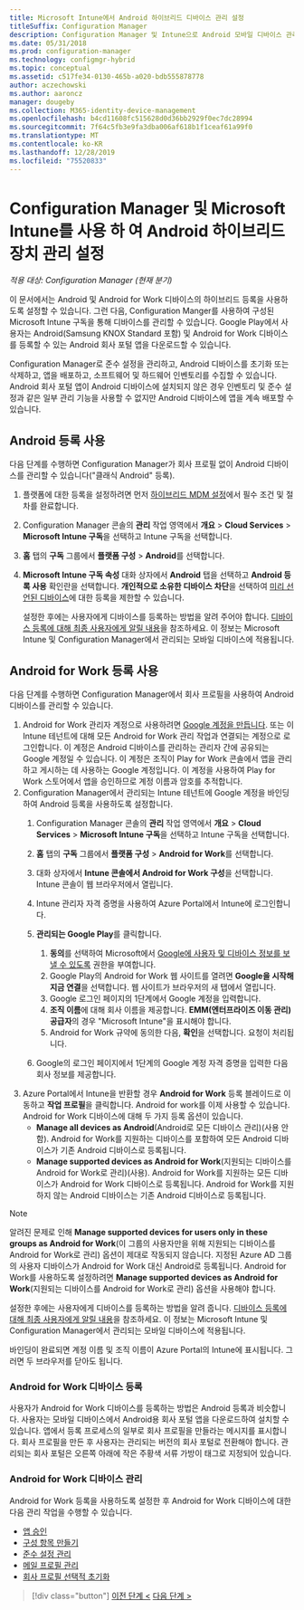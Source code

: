 ```yaml
---
title: Microsoft Intune에서 Android 하이브리드 디바이스 관리 설정
titleSuffix: Configuration Manager
description: Configuration Manager 및 Intune으로 Android 모바일 디바이스 관리 준비
ms.date: 05/31/2018
ms.prod: configuration-manager
ms.technology: configmgr-hybrid
ms.topic: conceptual
ms.assetid: c517fe34-0130-465b-a020-bdb555878778
author: aczechowski
ms.author: aaroncz
manager: dougeby
ms.collection: M365-identity-device-management
ms.openlocfilehash: b4cd11608fc515628d0d36bb2929f0ec7dc28994
ms.sourcegitcommit: 7f64c5fb3e9fa3dba006af618b1f1ceaf61a99f0
ms.translationtype: MT
ms.contentlocale: ko-KR
ms.lasthandoff: 12/28/2019
ms.locfileid: "75520833"
---
```

# <a name="set-up-android-hybrid-device-management-with-configuration-manager-and-microsoft-intune"></a>Configuration Manager 및 Microsoft Intune를 사용 하 여 Android 하이브리드 장치 관리 설정

*적용 대상: Configuration Manager (현재 분기)*

이 문서에서는 Android 및 Android for Work 디바이스의 하이브리드 등록을 사용하도록 설정할 수 있습니다. 그런 다음, Configuration Manger를 사용하여 구성된 Microsoft Intune 구독을 통해 디바이스를 관리할 수 있습니다. Google Play에서 사용자는 Android(Samsung KNOX Standard 포함) 및 Android for Work 디바이스를 등록할 수 있는 Android 회사 포털 앱을 다운로드할 수 있습니다.

Configuration Manager로 준수 설정을 관리하고, Android 디바이스를 초기화 또는 삭제하고, 앱을 배포하고, 소프트웨어 및 하드웨어 인벤토리를 수집할 수 있습니다. Android 회사 포털 앱이 Android 디바이스에 설치되지 않은 경우 인벤토리 및 준수 설정과 같은 일부 관리 기능을 사용할 수 없지만 Android 디바이스에 앱을 계속 배포할 수 있습니다.  



## <a name="enable-android-enrollment"></a>Android 등록 사용  
다음 단계를 수행하면 Configuration Manager가 회사 프로필 없이 Android 디바이스를 관리할 수 있습니다("클래식 Android" 등록).

1. 플랫폼에 대한 등록을 설정하려면 먼저 [하이브리드 MDM 설정](setup-hybrid-mdm.md)에서 필수 조건 및 절차를 완료합니다.  
2. Configuration Manager 콘솔의 **관리** 작업 영역에서 **개요** > **Cloud Services** > **Microsoft Intune 구독**을 선택하고 Intune 구독을 선택합니다.  
3. **홈** 탭의 **구독** 그룹에서 **플랫폼 구성** > **Android**를 선택합니다.  
4. **Microsoft Intune 구독 속성** 대화 상자에서 **Android** 탭을 선택하고 **Android 등록 사용** 확인란을 선택합니다. **개인적으로 소유한 디바이스 차단**을 선택하여 [미리 선언된 디바이스](predeclare-devices-with-hardware-id.md)에 대한 등록을 제한할 수 있습니다.

   설정한 후에는 사용자에게 디바이스를 등록하는 방법을 알려 주어야 합니다. [디바이스 등록에 대해 최종 사용자에게 알릴 내용](/intune/end-user-educate)을 참조하세요. 이 정보는 Microsoft Intune 및 Configuration Manager에서 관리되는 모바일 디바이스에 적용됩니다.



## <a name="enable-android-for-work-enrollment"></a>Android for Work 등록 사용
다음 단계를 수행하면 Configuration Manager에서 회사 프로필을 사용하여 Android 디바이스를 관리할 수 있습니다.

1. Android for Work 관리자 계정으로 사용하려면 [Google 계정을 만듭니다](https://accounts.google.com/SignUp). 또는 이 Intune 테넌트에 대해 모든 Android for Work 관리 작업과 연결되는 계정으로 로그인합니다. 이 계정은 Android 디바이스를 관리하는 관리자 간에 공유되는 Google 계정일 수 있습니다. 이 계정은 조직이 Play for Work 콘솔에서 앱을 관리하고 게시하는 데 사용하는 Google 계정입니다. 이 계정을 사용하여 Play for Work 스토어에서 앱을 승인하므로 계정 이름과 암호를 추적합니다.
2. Configuration Manager에서 관리되는 Intune 테넌트에 Google 계정을 바인딩하여 Android 등록을 사용하도록 설정합니다.
   1. Configuration Manager 콘솔의 **관리** 작업 영역에서 **개요** > **Cloud Services** > **Microsoft Intune 구독**을 선택하고 Intune 구독을 선택합니다.
   2. **홈** 탭의 **구독** 그룹에서 **플랫폼 구성** > **Android for Work**를 선택합니다.
   3. 대화 상자에서 **Intune 콘솔에서 Android for Work 구성**을 선택합니다. Intune 콘솔이 웹 브라우저에서 열립니다.
   4. Intune 관리자 자격 증명을 사용하여 Azure Portal에서 Intune에 로그인합니다.
   5. **관리되는 Google Play**를 클릭합니다. 
       1. **동의**를 선택하여 Microsoft에서 [Google에 사용자 및 디바이스 정보를 보낼 수 있도록](/intune/data-intune-sends-to-google) 권한을 부여합니다.
       2. Google Play의 Android for Work 웹 사이트를 열려면 **Google을 시작해 지금 연결**을 선택합니다. 웹 사이트가 브라우저의 새 탭에서 열립니다.
       3. Google 로그인 페이지의 1단계에서 Google 계정을 입력합니다.
       4. **조직 이름**에 대해 회사 이름을 제공합니다. **EMM(엔터프라이즈 이동 관리) 공급자**의 경우 "Microsoft Intune"을 표시해야 합니다. 
       5. Android for Work 규약에 동의한 다음, **확인**을 선택합니다. 요청이 처리됩니다.

   6. Google의 로그인 페이지에서 1단계의 Google 계정 자격 증명을 입력한 다음 회사 정보를 제공합니다.
3. Azure Portal에서 Intune을 반환할 경우 **Android for Work** 등록 블레이드로 이동하고 **작업 프로필**을 클릭합니다. Android for work를 이제 사용할 수 있습니다. Android for Work 디바이스에 대해 두 가지 등록 옵션이 있습니다.
   - **Manage all devices as Android**(Android로 모든 디바이스 관리)(사용 안 함). Android for Work를 지원하는 디바이스를 포함하여 모든 Android 디바이스가 기존 Android 디바이스로 등록됩니다.
   - **Manage supported devices as Android for Work**(지원되는 디바이스를 Android for Work로 관리)(사용). Android for Work를 지원하는 모든 디바이스가 Android for Work 디바이스로 등록됩니다. Android for Work를 지원하지 않는 Android 디바이스는 기존 Android 디바이스로 등록됩니다.

> [!NOTE]
> 알려진 문제로 인해 **Manage supported devices for users only in these groups as Android for Work**(이 그룹의 사용자만을 위해 지원되는 디바이스를 Android for Work로 관리) 옵션이 제대로 작동되지 않습니다. 지정된 Azure AD 그룹의 사용자 디바이스가 Android for Work 대신 Android로 등록됩니다. Android for Work를 사용하도록 설정하려면 **Manage supported devices as Android for Work**(지원되는 디바이스를 Android for Work로 관리) 옵션을 사용해야 합니다.


설정한 후에는 사용자에게 디바이스를 등록하는 방법을 알려 줍니다. [디바이스 등록에 대해 최종 사용자에게 알릴 내용](/intune/end-user-educate)을 참조하세요. 이 정보는 Microsoft Intune 및 Configuration Manager에서 관리되는 모바일 디바이스에 적용됩니다.

바인딩이 완료되면 계정 이름 및 조직 이름이 Azure Portal의 Intune에 표시됩니다. 그러면 두 브라우저를 닫아도 됩니다.

### <a name="enroll-an-android-for-work-device"></a>Android for Work 디바이스 등록
사용자가 Android for Work 디바이스를 등록하는 방법은 Android 등록과 비슷합니다. 사용자는 모바일 디바이스에서 Android용 회사 포털 앱을 다운로드하여 설치할 수 있습니다. 앱에서 등록 프로세스의 일부로 회사 프로필을 만들라는 메시지를 표시합니다. 회사 프로필을 만든 후 사용자는 관리되는 버전의 회사 포털로 전환해야 합니다. 관리되는 회사 포털은 오른쪽 아래에 작은 주황색 서류 가방이 태그로 지정되어 있습니다.

### <a name="manage-android-for-work-devices"></a>Android for Work 디바이스 관리
Android for Work 등록을 사용하도록 설정한 후 Android for Work 디바이스에 대한 다음 관리 작업을 수행할 수 있습니다.
- [앱 승인](/sccm/mdm/deploy-use/creating-android-applications#approve-and-deploy-android-for-work-apps)
- [구성 항목 만들기](/sccm/mdm/deploy-use/create-configuration-items-for-android-for-work-devices-managed-without-the-client)
- [준수 설정 관리](/sccm/mdm/deploy-use/create-configuration-items-for-android-for-work-devices-managed-without-the-client)
- [메일 프로필 관리](/sccm/mdm/deploy-use/create-exchange-activesync-profiles)
- [회사 프로필 선택적 초기화](/sccm/mdm/deploy-use/wipe-lock-reset-devices#selective-wipe)

> [!div class="button"]
> [이전 단계 <](create-service-connection-point.md)  [다음 단계 >](set-up-additional-management.md)
